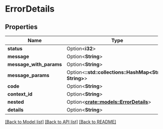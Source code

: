 # ErrorDetails

## Properties

Name | Type | Description | Notes
------------ | ------------- | ------------- | -------------
**status** | Option<**i32**> |  | [optional]
**message** | Option<**String**> |  | [optional]
**message_with_params** | Option<**String**> |  | [optional]
**message_params** | Option<**::std::collections::HashMap<String, String>**> |  | [optional]
**code** | Option<**String**> |  | [optional]
**context_id** | Option<**String**> |  | [optional]
**nested** | Option<[**crate::models::ErrorDetails**](ErrorDetails.md)> |  | [optional]
**details** | Option<**String**> |  | [optional]

[[Back to Model list]](../README.md#documentation-for-models) [[Back to API list]](../README.md#documentation-for-api-endpoints) [[Back to README]](../README.md)


